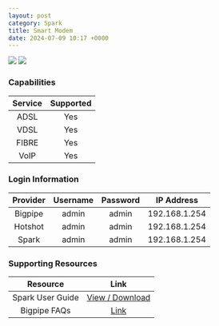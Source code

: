 ```yaml
---
layout: post
category: Spark
title: Smart Modem
date: 2024-07-09 10:17 +0000
---
```

<img src="https://www.skinny.co.nz/content/dam/skinny-aem/skinny-smart-modem.png" class="modem_image">
<img src="https://tweakers.net/i/d9X-HYbvNhCdBR1v5gzVnrrGYzM=/fit-in/656x/filters:strip_exif()/i/2002079575.png?f=imagenormal" class="modem_image">

### Capabilities

| Service | Supported |
| :-: | :-: |
| ADSL | Yes |
| VDSL | Yes |
| FIBRE | Yes |
| VoIP | Yes |

### Login Information

| Provider | Username | Password | IP Address |
| :-: | :-: | :-: | :-: |
| Bigpipe | admin | admin | 192.168.1.254 |
| Hotshot | admin | admin | 192.168.1.254 |
| Spark | admin | admin | 192.168.1.254 |

### Supporting Resources

| Resource | Link |
| :-: | :-: |
| Spark User Guide | [View / Download](https://www.spark.co.nz/content/dam/telecomcms/modems/Spark-Smart-Modem-QSG.pdf) |
| Bigpipe FAQs | [Link](https://www.bigpipe.co.nz/faq/faq-hardware/faq-smart-modem/) |

